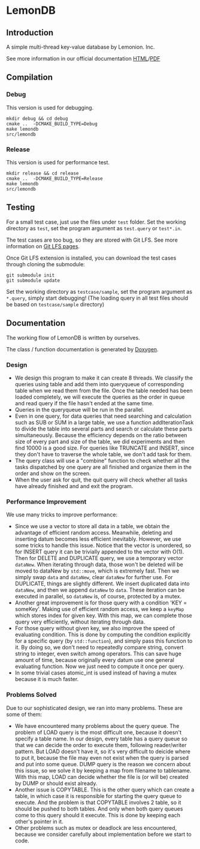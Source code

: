 # LemonDB

## Introduction

A simple multi-thread key-value database by Lemonion. Inc. 

See more information in our official documentation [HTML](https://tc-imba.github.io/VE482-p2/)/[PDF](../latex/refman.pdf)

## Compilation

### Debug
This version is used for debugging.
```
mkdir debug && cd debug
cmake ..  -DCMAKE_BUILD_TYPE=Debug
make lemondb
src/lemondb
```

### Release
This version is used for performance test.
```
mkdir release && cd release
cmake ..  -DCMAKE_BUILD_TYPE=Release
make lemondb
src/lemondb
```

## Testing
For a small test case, just use the files under `test` folder. Set the working directory as `test`, set the program argument as `test.query` or `test*.in`.

The test cases are too bug, so they are stored with Git LFS. See more information on [Git LFS pages](https://git-lfs.github.com/).

Once Git LFS extension is installed, you can download the test cases through cloning the submodule:
```
git submodule init
git submodule update
```

Set the working directory as `testcase/sample`, set the program argument as `*.query`, simply start debugging!
(The loading query in all test files should be based on `testcase/sample` directory)

## Documentation

The working flow of LemonDB is written by ourselves.

The class / function documentation is generated by [Doxygen](http://www.doxygen.nl/).

### Design
* We design this program to make it can create 8 threads. We classify the queries using table and add them into queryqueue of corresponding table when we read them from the file. Once the table needed has been loaded completely, we will execute the queries as the order in queue and read query if the file hasn't ended at the same time.
* Queries in the queryqueue will be run in the parallel.
* Even in one query, for data queries that need searching and calculation such as SUB or SUM in a large table, we use a function addIterationTask to divide the table into several parts and search or calculate these parts simultaneously. Because the efficiency depends on the ratio between size of every part and size of the table, we did experiments and then find 10000 is a good size. For queries like TRUNCATE and INSERT, since they don't have to traverse the whole table, we don't add task for them.  
* The query class will use a "combine" function to check whether all the tasks dispatched by one query are all finished and organize them in the order and show on the screen. 
* When the user ask for quit, the quit query will check whether all tasks have already finished and and exit the program.

### Performance Improvement
We use many tricks to improve performance:
* Since we use a vector to store all data in a table, we obtain the advantage of efficient random access. Meanwhile, deleting and inserting datum becomes less efficient inevitably. However, we use some tricks to handle this issue. Notice that the vector is unordered, so for INSERT query it can be trivially appended to the vector with O(1). Then for DELETE and DUPLICATE query, we use a temporary vector `dataNew`. When iterating through data, those won't be deleted will be moved to dataNew by `std::move`, which is extremely fast. Then we simply swap `data` and `dataNew`, clear `dataNew` for further use. For DUPLICATE, things are slightly different. We insert duplicated data into `dataNew`, and then we append `dataNew` to `data`. These iteration can be executed in parallel, so `dataNew` is, of course, protected by a mutex.
* Another great improvement is for those query with a condition 'KEY = someKey'. Making use of efficient random access, we keep a `keyMap` which stores index for given key. With this map, we can complete those query very efficiently, without iterating through data.
* For those query without given key, we also improve the speed of evaluating condition. This is done by computing the condition explicitly for a specific query (by `std::function`), and simply pass this function to it. By doing so, we don't need to repeatedly compare string, convert string to integer, even switch among operators. This can save huge amount of time, because originally every datum use one general evaluating function. Now we just need to compute it once per query.
* In some trivial cases atomic_int is used instead of having a mutex because it is much faster.

### Problems Solved

Due to our sophisticated design, we ran into many problems. These are some of them:
* We have encountered many problems about the query queue. The problem of LOAD query is the most difficult one, because it doesn't specify a table name. In our design, every table has a query queue so that we can decide the order to execute them, following reader/writer pattern. But LOAD doesn't have it, so it's very difficult to deicide where to put it, because the file may even not exist when the query is parsed and put into some queue. DUMP query is the reason we concern about this issue, so we solve it by keeping a map from filename to tablename. With this map, LOAD can decide whether the file is (or will be) created by DUMP or should exist already.
* Another issue is COPYTABLE. This is the other query which can create a table, in which case it is responsible for starting the query queue to execute. And the problem is that COPYTABLE involves 2 table, so it should be pushed to both tables. And only when both query queues come to this query should it execute. This is done by keeping each other's pointer in it.
* Other problems such as mutex or deadlock are less encountered, because we consider carefully about implementation before we start to code.
